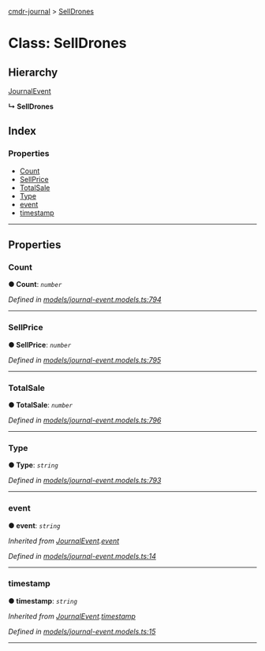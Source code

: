 [cmdr-journal](../README.md) > [SellDrones](../classes/selldrones.md)



# Class: SellDrones

## Hierarchy


 [JournalEvent](journalevent.md)

**↳ SellDrones**







## Index

### Properties

* [Count](selldrones.md#count)
* [SellPrice](selldrones.md#sellprice)
* [TotalSale](selldrones.md#totalsale)
* [Type](selldrones.md#type)
* [event](selldrones.md#event)
* [timestamp](selldrones.md#timestamp)



---
## Properties
<a id="count"></a>

###  Count

**●  Count**:  *`number`* 

*Defined in [models/journal-event.models.ts:794](https://github.com/chrisbruford/cmdr-journal/blob/0588b1f/src/models/journal-event.models.ts#L794)*





___

<a id="sellprice"></a>

###  SellPrice

**●  SellPrice**:  *`number`* 

*Defined in [models/journal-event.models.ts:795](https://github.com/chrisbruford/cmdr-journal/blob/0588b1f/src/models/journal-event.models.ts#L795)*





___

<a id="totalsale"></a>

###  TotalSale

**●  TotalSale**:  *`number`* 

*Defined in [models/journal-event.models.ts:796](https://github.com/chrisbruford/cmdr-journal/blob/0588b1f/src/models/journal-event.models.ts#L796)*





___

<a id="type"></a>

###  Type

**●  Type**:  *`string`* 

*Defined in [models/journal-event.models.ts:793](https://github.com/chrisbruford/cmdr-journal/blob/0588b1f/src/models/journal-event.models.ts#L793)*





___

<a id="event"></a>

###  event

**●  event**:  *`string`* 

*Inherited from [JournalEvent](journalevent.md).[event](journalevent.md#event)*

*Defined in [models/journal-event.models.ts:14](https://github.com/chrisbruford/cmdr-journal/blob/0588b1f/src/models/journal-event.models.ts#L14)*





___

<a id="timestamp"></a>

###  timestamp

**●  timestamp**:  *`string`* 

*Inherited from [JournalEvent](journalevent.md).[timestamp](journalevent.md#timestamp)*

*Defined in [models/journal-event.models.ts:15](https://github.com/chrisbruford/cmdr-journal/blob/0588b1f/src/models/journal-event.models.ts#L15)*





___


